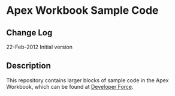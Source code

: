 Apex Workbook Sample Code
=========================

Change Log
-----------------------------
22-Feb-2012   Initial version

Description
-----------
This repository contains larger blocks of sample code in the Apex Workbook, which can be found at [Developer Force](http://developer.force.com).
